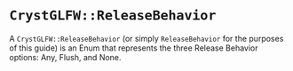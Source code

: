# `CrystGLFW::ReleaseBehavior`

A `CrystGLFW::ReleaseBehavior` (or simply `ReleaseBehavior` for the purposes of this guide) is an Enum that represents the three Release Behavior options: Any, Flush, and None.